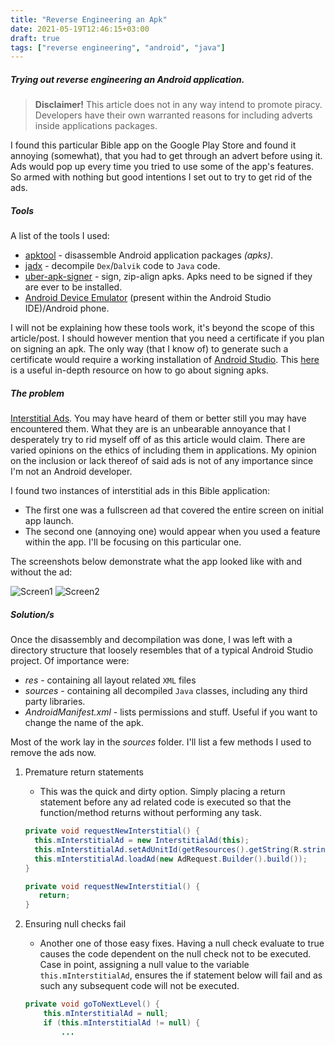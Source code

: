 ```yaml
---
title: "Reverse Engineering an Apk"
date: 2021-05-19T12:46:15+03:00
draft: true
tags: ["reverse engineering", "android", "java"]
---
```


##### Trying out reverse engineering an Android application.

<!--more-->

> __Disclaimer!__ 
> This article does not in any way intend to promote piracy. Developers have their own warranted reasons for including adverts inside applications packages.

I found this particular Bible app on the Google Play Store and found it annoying (somewhat), that you had to get through an advert before using it.
Ads would pop up every time you tried to use some of the app's features. So armed with nothing but good intentions I set out to try to get rid of the ads.

##### Tools

A list of the tools I used:

- [apktool](https://ibotpeaches.github.io/Apktool/) - disassemble Android application packages _(apks)_.
- [jadx](https://github.com/skylot/jadx) - decompile `Dex`/`Dalvik` code to `Java` code.
- [uber-apk-signer](https://github.com/patrickfav/uber-apk-signer) - sign, zip-align apks. Apks need to be signed if they are ever to be installed.
- [Android Device Emulator](https://developer.android.com/studio) (present within the Android Studio IDE)/Android phone.

I will not be explaining how these tools work, it's beyond the scope of this article/post. I should however mention that you need a certificate if you plan on signing an apk.
The only way (that I know of) to generate such a certificate would require a working installation of [Android Studio](https://developer.android.com/studio). This
[here](https://developer.android.com/studio/publish/app-signing#signing-manually) is a useful in-depth resource on how to go about signing apks.

##### The problem

[Interstitial Ads](). You may have heard of them or better still you may have encountered them. What they are is an unbearable annoyance that I desperately try to rid myself off of
 as this article would claim. There are varied opinions on the ethics of including them in applications. My opinion on the inclusion or lack thereof of said ads is not of any importance since
  I'm not an Android developer.

I found two instances of interstitial ads in this Bible application:

- The first one was a fullscreen ad that covered the entire screen on initial app launch.
- The second one (annoying one) would appear when you used a feature within the app. I'll be focusing on this particular one.

The screenshots below demonstrate what the app looked like with and without the ad:

![Screen1](/img/with-ad.png) ![Screen2](/img/without-ad.png)

##### Solution/s

Once the disassembly and decompilation was done, I was left with a directory structure that loosely resembles that of a typical Android Studio project. Of importance were:

- _res_ - containing all layout related `XML` files
- _sources_ - containing all decompiled `Java` classes, including any third party libraries.
- _AndroidManifest.xml_ - lists permissions and stuff. Useful if you want to change the name of the apk.

Most of the work lay in the _sources_ folder. I'll list a few methods I used to remove the ads now.

1. Premature return statements
    - This was the quick and dirty option. Simply placing a return statement before any ad related code is executed so that the function/method returns without performing any task.
    
    ```java
   private void requestNewInterstitial() {
      this.mInterstitialAd = new InterstitialAd(this);
      this.mInterstitialAd.setAdUnitId(getResources().getString(R.string.interstitial_ad_unit_id));
      this.mInterstitialAd.loadAd(new AdRequest.Builder().build());
    }
   ```

   ```java
   private void requestNewInterstitial() {
      return;
   }
   ```
2. Ensuring null checks fail
    - Another one of those easy fixes. Having a null check evaluate to true causes the code dependent on the null check not to be executed. Case in point, assigning a null value to the variable `this.mInterstitialAd`, ensures the if statement below will fail and as such any subsequent code will not be executed.
    
    ```java
    private void goToNextLevel() {
        this.mInterstitialAd = null;
        if (this.mInterstitialAd != null) {
            ...
    ```